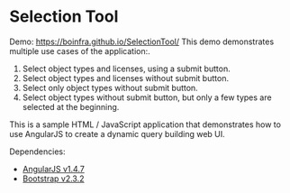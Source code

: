 Selection Tool
=========

Demo: https://boinfra.github.io/SelectionTool/
This demo demonstrates multiple use cases of the application:.
1. Select object types and licenses, using a submit button.
2. Select object types and licenses without submit button.
3. Select only object types without submit button.
4. Select object types without submit button, but only a few types are selected at the beginning.

This is a sample HTML / JavaScript application that demonstrates how to use AngularJS to create a dynamic query building web UI.

Dependencies:
* [AngularJS v1.4.7](https://angularjs.org/)
* [Bootstrap v2.3.2](http://getbootstrap.com/2.3.2)
